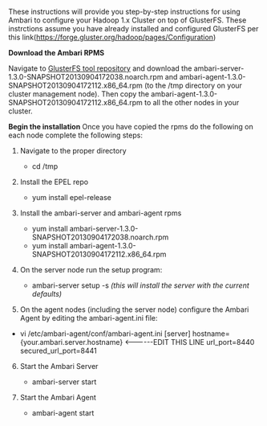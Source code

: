 These instructions will provide you step-by-step instructions for using Ambari to configure your Hadoop 1.x Cluster on top of GlusterFS.
These instrctions assume you have already installed and configured GlusterFS per this link(https://forge.gluster.org/hadoop/pages/Configuration)

**Download the Ambari RPMS**

Navigate to [GlusterFS tool repository](http://hadoop.apache.org/releases.html#Download) and download the ambari-server-1.3.0-SNAPSHOT20130904172038.noarch.rpm and  ambari-agent-1.3.0-SNAPSHOT20130904172112.x86_64.rpm (to the /tmp directory on your cluster management node). Then copy the ambari-agent-1.3.0-SNAPSHOT20130904172112.x86_64.rpm to all the other nodes in your cluster.

**Begin the installation**
Once you have copied the rpms do the following on each node complete the following steps:

1. Navigate to the proper directory
    * cd /tmp

2. Install the EPEL repo
    * yum install epel-release

3. Install the ambari-server and ambari-agent rpms
    * yum install ambari-server-1.3.0-SNAPSHOT20130904172038.noarch.rpm
    * yum install ambari-agent-1.3.0-SNAPSHOT20130904172112.x86_64.rpm

4. On the server node run the setup program:
    * ambari-server setup -s _(this will install the server with the current defaults)_

5. On the agent nodes (including the server node) configure the Ambari Agent by editing the ambari-agent.ini file:
* vi  /etc/ambari-agent/conf/ambari-agent.ini
          [server]
          hostname={your.ambari.server.hostname} <------EDIT THIS LINE
          url_port=8440
          secured_url_port=8441

6. Start the Ambari Server
    * ambari-server start

7. Start the Ambari Agent
    * ambari-agent start
